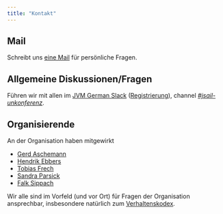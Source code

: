 ```yaml
---
title: "Kontakt"
---
```


## Mail

Schreibt uns [eine Mail](mailto:jsail-orga@ijug.eu) für persönliche Fragen.

## Allgemeine Diskussionen/Fragen

Führen wir mit allen im [JVM German Slack](https://jvm-german.slack.com) ([Registrierung](https://slackin-jvm-german.herokuapp.com/)), channel _[#jsail-unkonferenz](https://jvm-german.slack.com/archives/C04KM9U2L4T)_.

## Organisierende

An der Organisation haben mitgewirkt

* [Gerd Aschemann](https://mastodon.social/@ascheman)
* [Hendrik Ebbers](https://mastodon.cloud/@hendrikEbbers)
* [Tobias Frech](https://ijug.social/@TobiasFrech)
* [Sandra Parsick](https://mastodon.social/@sparsick)
* [Falk Sippach](https://mastodon.social/@sippsack)

Wir alle sind im Vorfeld (und vor Ort) für Fragen der Organisation ansprechbar, insbesondere natürlich zum [Verhaltenskodex](../verhaltenskodex/).